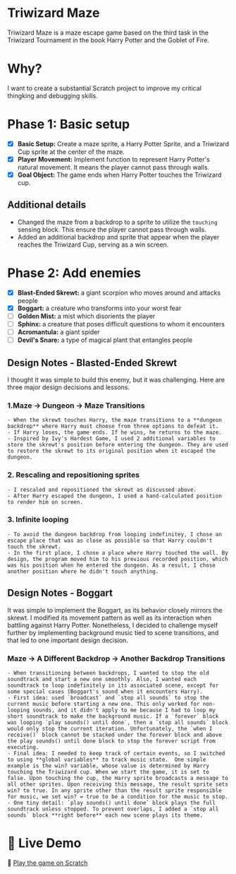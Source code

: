 # Triwizard Maze
Triwizard Maze is a maze escape game based on the third task in the Triwizard Tournament in the book Harry Potter and the Goblet of Fire.

# Why?
I want to create a substantial Scratch project to improve my critical thingking and debugging skills.

# Phase 1: Basic setup
- [x] **Basic Setup:** Create a maze sprite, a Harry Potter Sprite, and a Triwizard Cup sprite at the center of the maze.
- [x] **Player Movement:** Implement function to represent Harry Potter's natural movement. It means the player cannot pass through walls.
- [x] **Goal Object:** The game ends when Harry Potter touches the Triwizard cup.

## Additional details
- Changed the maze from a backdrop to a sprite to utilize the `touching` sensing block. This ensure the player cannot pass through walls.
- Added an additional backdrop and sprite that appear when the player reaches the Triwizard Cup, serving as a win screen.

# Phase 2: Add enemies
- [x] **Blast-Ended Skrewt:** a giant scorpion who moves around and attacks people
- [x] **Boggart:** a creature who transforms into your worst fear
- [ ] **Golden Mist:** a mist which disorients the player
- [ ] **Sphinx:** a creature that poses difficult questions to whom it encounters
- [ ] **Acromantula:** a giant spider
- [ ] **Devil's Snare:** a type of magical plant that entangles people

## Design Notes - Blasted-Ended Skrewt
I thought it was simple to build this enemy, but it was challenging. Here are three major design decisions and lessons.

### 1.**Maze -> Dungeon -> Maze Transitions**
    - When the skrewt touches Harry, the maze transitions to a **dungeon backdrop** where Harry must choose from three options to defeat it.
    - If Harry loses, the game ends. If he wins, he returns to the maze.
    - Inspired by Ivy's Hardest Game, I used 2 additional variables to store the skrewt's position before entering the dungeon. They are used to restore the skrewt to its original position when it escaped the dungeon.

### 2. Rescaling and repositioning sprites
    - I rescaled and repositioned the skrewt as discussed above.
    - After Harry escaped the dungeon, I used a hand-calculated position to render him on screen.

### 3. Infinite looping
    - To avoid the dungeon backdrop from looping indefinitey, I chose an escape place that was as close as possible so that Harry couldn't touch the skrewt.
    - In the first place, I chose a place where Harry touched the wall. By design, the program moved him to his previous recorded position, which was his position when he entered the dungeon. As a result, I chose another position where he didn't touch anything.

## Design Notes - Boggart
It was simple to implement the Boggart, as its behavior closely mirrors the skrewt. I modified its movement pattern as well as its interaction when battling against Harry Potter. Nonetheless, I decided to challenge myself further by implementing background music tied to scene transitions, and that led to one important design decision.

### **Maze -> A Different Backdrop -> Another Backdrop Transitions**
    - When transitioning between backdrops, I wanted to stop the old soundtrack and start a new one smoothly. Also, I wanted each soundtrack to loop indefinitely in its associated scene, except for some special cases (Boggart's sound when it encounters Harry).
    - First idea: used `broadcast` and `stop all sounds` to stop the current music before starting a new one. This only worked for non-looping sounds, and it didn't apply to me because I had to loop my short soundtrack to make the background music. If a `forever` block was looping `play sounds() until done`, then a `stop all sounds` block would only stop the current iteration. Unfortunately, the `when I receive()` block cannot be stacked under the forever block and above the play sounds() until done block to stop the forever script from executing.   
    - Final idea: I needed to keep track of certain events, so I switched to using **global variables** to track music state.  One simple example is the win? variable, whose value is determined by Harry touching the Triwizard cup. When we start the game, it is set to false. Upon touching the cup, the Harry sprite broadcasts a message to all other sprites. Upon receiving this message, the result sprite sets win? to true. In any sprite other than the result sprite responsible for music, we set win? = true to be a condition for the music to stop.
    - One tiny detail: `play sounds() until done` block plays the full soundtrack unless stopped. To prevent overlaps, I added a `stop all sounds` block **right before** each new scene plays its theme.

# 🚀 Live Demo

🔗 [Play the game on Scratch](https://scratch.mit.edu/projects/1203579370/)
